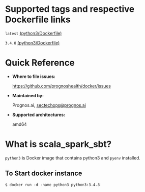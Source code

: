 # Supported tags and respective Dockerfile links

`latest` [(python3/Dockerfile)](https://github.com/prognoshealth/docker/blob/master/python3/Dockerfile)

`3.4.8` [(python3/Dockerfile)](https://github.com/prognoshealth/docker/blob/python_3.4.8/python3/Dockerfile)

# Quick Reference
- **Where to file issues:**

    https://github.com/prognoshealth/docker/issues
    
- **Maintained by:**

    Prognos.ai, sectechops@prognos.ai

- **Supported architectures:**

    amd64

# What is scala_spark_sbt?

`python3` is Docker image that contains python3 and `pyenv` installed.

## To Start docker instance

```
$ docker run -d -name python3 python3:3.4.8
```
